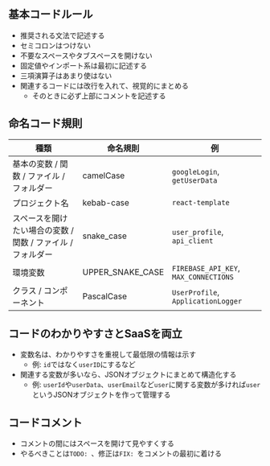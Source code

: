 ## 基本コードルール
- 推奨される文法で記述する
- セミコロンはつけない
- 不要なスペースやタブスペースを開けない
- 固定値やインポート系は最初に記述する
- 三項演算子はあまり使はない
- 関連するコードには改行を入れて、視覚的にまとめる
  - そのときに必ず上部にコメントを記述する

## 命名コード規則
| 種類 | 命名規則 | 例 |
| - | - | - |
| 基本の変数 / 関数 / ファイル / フォルダー | camelCase | `googleLogin`, `getUserData` |
| プロジェクト名 | kebab-case | `react-template` |
| スペースを開けたい場合の変数 / 関数 / ファイル / フォルダー | snake_case | `user_profile`, `api_client` |
| 環境変数 | UPPER_SNAKE_CASE | `FIREBASE_API_KEY`, `MAX_CONNECTIONS` |
| クラス / コンポーネント | PascalCase | `UserProfile`, `ApplicationLogger` |

## コードのわかりやすさとSaaSを両立
- 変数名は、わかりやすさを重視して最低限の情報は示す
  - 例: `id`ではなく`userID`にするなど
- 関連する変数が多いなら、JSONオブジェクトにまとめて構造化する
  - 例: `userId`や`userData`、`userEmail`など`user`に関する変数が多ければ`user`というJSONオブジェクトを作って管理する

## コードコメント
  - コメントの間にはスペースを開けて見やすくする
  - やるべきことは`TODO: `、修正は`FIX: `をコメントの最初に着ける